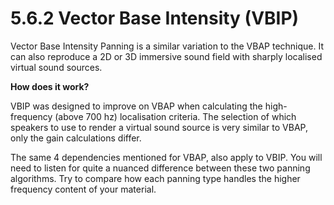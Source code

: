 # 5.6.2 Vector Base Intensity (VBIP)

Vector Base Intensity Panning is a similar variation to the VBAP technique. It can
also reproduce a 2D or 3D immersive sound field with sharply localised virtual
sound sources.

**How does it work?**

VBIP was designed to improve on VBAP when calculating the high-frequency
(above 700 hz) localisation criteria. The selection of which speakers to use to render a virtual sound source is very similar to VBAP, only the gain calculations differ.

The same 4 dependencies mentioned for VBAP, also apply to VBIP. You will need to
listen for quite a nuanced difference between these two panning algorithms. Try to
compare how each panning type handles the higher frequency content of your
material.

